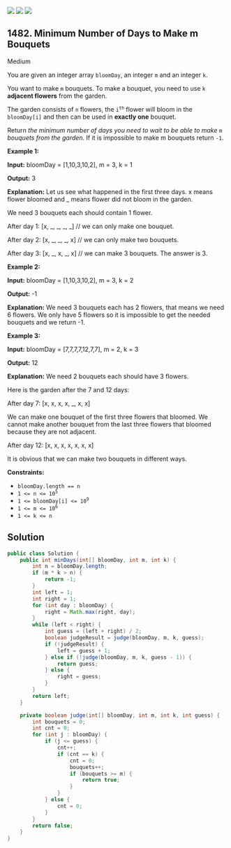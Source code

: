 [![](https://img.shields.io/github/stars/javadev/LeetCode-in-Java?label=Stars&style=flat-square)](https://github.com/javadev/LeetCode-in-Java)
[![](https://img.shields.io/github/forks/javadev/LeetCode-in-Java?label=Fork%20me%20on%20GitHub%20&style=flat-square)](https://github.com/javadev/LeetCode-in-Java/fork)
[![](https://img.shields.io/badge/-LeetCode%20in%20Kotlin-blue?style=flat-square)](https://github.com/javadev/LeetCode-in-Kotlin)

## 1482\. Minimum Number of Days to Make m Bouquets

Medium

You are given an integer array `bloomDay`, an integer `m` and an integer `k`.

You want to make `m` bouquets. To make a bouquet, you need to use `k` **adjacent flowers** from the garden.

The garden consists of `n` flowers, the <code>i<sup>th</sup></code> flower will bloom in the `bloomDay[i]` and then can be used in **exactly one** bouquet.

Return _the minimum number of days you need to wait to be able to make_ `m` _bouquets from the garden_. If it is impossible to make m bouquets return `-1`.

**Example 1:**

**Input:** bloomDay = [1,10,3,10,2], m = 3, k = 1

**Output:** 3

**Explanation:** Let us see what happened in the first three days. x means flower bloomed and \_ means flower did not bloom in the garden.

We need 3 bouquets each should contain 1 flower. 

After day 1: [x, \_, \_, \_, \_] // we can only make one bouquet. 

After day 2: [x, \_, \_, \_, x] // we can only make two bouquets. 

After day 3: [x, \_, x, \_, x] // we can make 3 bouquets. The answer is 3.

**Example 2:**

**Input:** bloomDay = [1,10,3,10,2], m = 3, k = 2

**Output:** -1

**Explanation:** We need 3 bouquets each has 2 flowers, that means we need 6 flowers. We only have 5 flowers so it is impossible to get the needed bouquets and we return -1.

**Example 3:**

**Input:** bloomDay = [7,7,7,7,12,7,7], m = 2, k = 3

**Output:** 12

**Explanation:** We need 2 bouquets each should have 3 flowers. 

Here is the garden after the 7 and 12 days: 

After day 7: [x, x, x, x, \_, x, x]

We can make one bouquet of the first three flowers that bloomed. We cannot make another bouquet from the last three flowers that bloomed because they are not adjacent. 

After day 12: [x, x, x, x, x, x, x] 

It is obvious that we can make two bouquets in different ways.

**Constraints:**

*   `bloomDay.length == n`
*   <code>1 <= n <= 10<sup>5</sup></code>
*   <code>1 <= bloomDay[i] <= 10<sup>9</sup></code>
*   <code>1 <= m <= 10<sup>6</sup></code>
*   `1 <= k <= n`

## Solution

```java
public class Solution {
    public int minDays(int[] bloomDay, int m, int k) {
        int n = bloomDay.length;
        if (m * k > n) {
            return -1;
        }
        int left = 1;
        int right = 1;
        for (int day : bloomDay) {
            right = Math.max(right, day);
        }
        while (left < right) {
            int guess = (left + right) / 2;
            boolean judgeResult = judge(bloomDay, m, k, guess);
            if (!judgeResult) {
                left = guess + 1;
            } else if (!judge(bloomDay, m, k, guess - 1)) {
                return guess;
            } else {
                right = guess;
            }
        }
        return left;
    }

    private boolean judge(int[] bloomDay, int m, int k, int guess) {
        int bouquets = 0;
        int cnt = 0;
        for (int j : bloomDay) {
            if (j <= guess) {
                cnt++;
                if (cnt == k) {
                    cnt = 0;
                    bouquets++;
                    if (bouquets >= m) {
                        return true;
                    }
                }
            } else {
                cnt = 0;
            }
        }
        return false;
    }
}
```